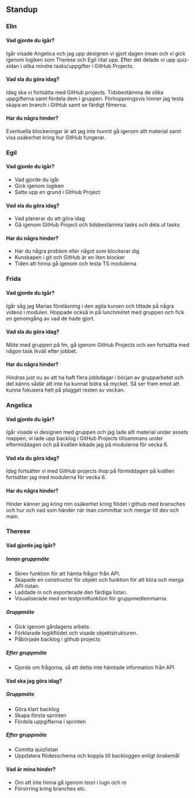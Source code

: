 ## Standup
### Elin
#### Vad gjorde du igår?
Igår visade Angelica och jag upp designen vi gjort dagen innan och vi gick igenom logiken som Therese och Egil ritat upp. Efter det delade vi upp quiz-sidan i olika mindre tasks/uppgifter i GitHub Projects.
#### Vad sla du göra idag?
Idag ska vi fortsätta med GitHub projects. Tidsbestämma de olika uppgifterna samt fördela dem i gruppen. Förhoppningsvis hinner jag testa skapa en branch i GitHub samt se färdigt filmerna.
#### Har du några hinder?
Eventuella blockeringar är att jag inte hunnit gå igenom allt material samt viss osäkerhet kring hur GitHub fungerar.

### Egil 
#### Vad gjorde du igår?
- Vad gjorde du igår
- Gick igenom logiken
- Satte upp en grund i GitHub Project
#### Vad sla du göra idag? 
- Vad planerar du att göra idag
- Gå igenom GitHub Project och tidsbestämma tasks och dela ut tasks
#### Har du några hinder?
- Har du några problem eller något som blockerar dig
- Kunskapen i git och GitHub är en liten blocker
- Tiden att hinna gå igenom och testa TS modulerna

### Frida
#### Vad gjorde du igår?
Igår såg jag Marias föreläsning i den agila kursen och tittade på några videos i modulen. Hoppade också in på lunchmötet med gruppen och  fick en genomgång av vad de hade gjort.
#### Vad sla du göra idag?
Möte med gruppen på fm, gå igenom GitHub Projects och sen fortsätta med någon task ikväll efter jobbet.
#### Har du några hinder?
Hindras just nu av att ha haft flera jobbdagar i början av grupparbetet och det känns sådär att inte ha kunnat bidra så mycket. Så ser fram emot att kunna fokusera helt på plugget resten av veckan. 

### Angelica
#### Vad gjorde du igår?
Igår visade vi designen med gruppen och jag lade allt material under assets mappen, vi lade upp backlog i GitHub Projects tillsammans under eftermiddagen och på kvällen kikade jag på modulerna för vecka 6.
#### Vad sla du göra idag?
Idag fortsätter vi med GitHub projects ihop på förmiddagen på kvällen fortsätter jag med modulerna för vecka 6. 
#### Har du några hinder?
Hinder känner jag kring min osäkerhet kring flödet i github med bransches och hur och vad som händer när man committar och mergar till dev och main.

### Therese
#### Vad gjorde jag igår?  
##### Innan gruppmöte  
- Skrev funktion för att hämta frågor från API.  
- Skapade en constructor för objekt och funktion för att köra och merga API-listan.  
- Laddade in och exporterade den färdiga listan.  
- Visualiserade med en testprintfunktion för gruppmedlemmarna.  
##### Gruppmöte  
- Gick igenom gårdagens arbete.  
- Förklarade logikflödet och visade objektstrukturen.  
- Påbörjade backlog i github projects
##### Efter gruppmöte  
- Gjorde om frågorna, så att detta inte hämtade information från API
#### Vad ska jag göra idag?
##### Gruppmöte
- Göra klart backlog
- Skapa första sprinten
- Fördela uppgifterna i sprinten
##### Efter gruppmöte
- Comitta quizlistan
- Uppdatera flödesschema och koppla till backloggen enligt önskemål
#### Vad är mina hinder?
- Oro att inte hinna gå igenom teori i lugn och ro
- Förvirring kring branches etc.
